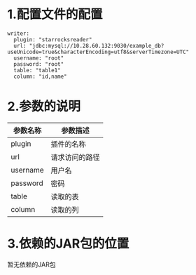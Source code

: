 # 1.配置文件的配置

```
writer:
  plugin: "starrocksreader"
  url: "jdbc:mysql://10.28.60.132:9030/example_db?useUnicode=true&characterEncoding=utf8&serverTimezone=UTC"
  username: "root"
  password: "root"
  table: "table1"
  column: "id,name"
```

# 2.参数的说明

| 参数名称 | 参数描述       |
| -------- | -------------- |
| plugin   | 插件的名称     |
| url      | 请求访问的路径 |
| username | 用户名         |
| password | 密码           |
| table    | 读取的表       |
| column   | 读取的列       |



# 3.依赖的JAR包的位置

暂无依赖的JAR包

